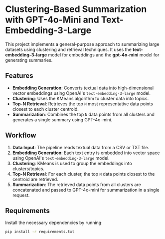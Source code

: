 # Clustering-Based Summarization with GPT-4o-Mini and Text-Embedding-3-Large

This project implements a general-purpose approach to summarizing large datasets using clustering and retrieval techniques. It uses the **text-embedding-3-large** model for embeddings and the **gpt-4o-mini** model for generating summaries.

## Features

- **Embedding Generation**: Converts textual data into high-dimensional vector embeddings using OpenAI's `text-embedding-3-large` model.
- **Clustering**: Uses the KMeans algorithm to cluster data into topics.
- **Top-N Retrieval**: Retrieves the top `N` most representative data points closest to each cluster centroid.
- **Summarization**: Combines the top `N` data points from all clusters and generates a single summary using GPT-4o-mini.

## Workflow

1. **Data Input**: The pipeline reads textual data from a CSV or TXT file.
2. **Embedding Generation**: Each text entry is embedded into vector space using OpenAI's `text-embedding-3-large` model.
3. **Clustering**: KMeans is used to group the embeddings into clusters/topics.
4. **Top-N Retrieval**: For each cluster, the top `N` data points closest to the centroid are retrieved.
5. **Summarization**: The retrieved data points from all clusters are concatenated and passed to GPT-4o-mini for summarization in a single request.

## Requirements

Install the necessary dependencies by running:

```bash
pip install -r requirements.txt
```
